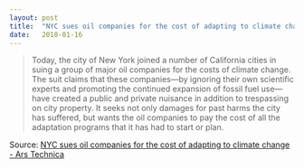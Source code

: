 ```yaml
---
layout: post
title:  "NYC sues oil companies for the cost of adapting to climate change - Ars Technica"
date:   2018-01-16
---
```


> Today, the city of New York joined a number of California cities in suing a group of major oil companies for the costs of climate change. The suit claims that these companies—by ignoring their own scientific experts and promoting the continued expansion of fossil fuel use—have created a public and private nuisance in addition to trespassing on city property. It seeks not only damages for past harms the city has suffered, but wants the oil companies to pay the cost of all the adaptation programs that it has had to start or plan.

Source: [NYC sues oil companies for the cost of adapting to climate change - Ars Technica](https://arstechnica.com/tech-policy/2018/01/nyc-sues-oil-companies-for-the-cost-of-adapting-to-climate-change/)
